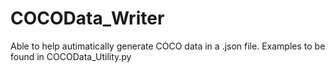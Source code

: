 # COCOData_Writer
Able to help autimatically generate COCO data in a .json file. 
Examples to be found in COCOData_Utility.py
